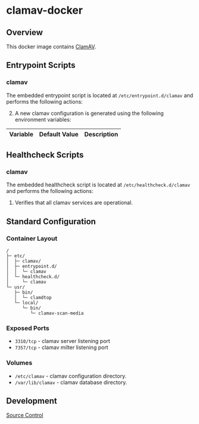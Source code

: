 # clamav-docker

## Overview

This docker image contains [ClamAV](https://www.clamav.net/).

## Entrypoint Scripts

### clamav

The embedded entrypoint script is located at `/etc/entrypoint.d/clamav` and performs the following actions:

2. A new clamav configuration is generated using the following environment variables:

 | Variable | Default Value | Description |
 | -------- | ------------- | ----------- |

## Healthcheck Scripts

### clamav

The embedded healthcheck script is located at `/etc/healthcheck.d/clamav` and performs the following actions:

1. Verifies that all clamav services are operational.

## Standard Configuration

### Container Layout

```
/
├─ etc/
│  ├─ clamav/
│  ├─ entrypoint.d/
│  │  └─ clamav
│  └─ healthcheck.d/
│     └─ clamav
└─ usr/
   ├─ bin/
   │  └─ clamdtop
   └─ local/
      └─ bin/
         └─ clamav-scan-media
```

### Exposed Ports

* `3310/tcp` - clamav server listening port
* `7357/tcp` - clamav milter listening port

### Volumes

* `/etc/clamav` - clamav configuration directory.
* `/var/lib/clamav` - clamav database directory.

## Development

[Source Control](https://github.com/crashvb/clamav-docker)

